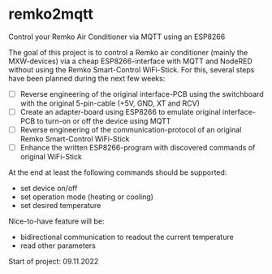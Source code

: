# remko2mqtt
Control your Remko Air Conditioner via MQTT using an ESP8266

The goal of this project is to control a Remko air conditioner (mainly the MXW-devices) via a cheap ESP8266-interface with MQTT and NodeRED without using the Remko Smart-Control WiFi-Stick. For this, several steps have been planned during the next few weeks:

- [ ] Reverse engineering of the original interface-PCB using the switchboard with the original 5-pin-cable (+5V, GND, XT and RCV)
- [ ] Create an adapter-board using ESP8266 to emulate original interface-PCB to turn-on or off the device using MQTT
- [ ] Reverse engineering of the communication-protocol of an original Remko Smart-Control WiFi-Stick
- [ ] Enhance the written ESP8266-program with discovered commands of original WiFi-Stick

At the end at least the following commands should be supported:
* set device on/off
* set operation mode (heating or cooling)
* set desired temperature

Nice-to-have feature will be:
* bidirectional communication to readout the current temperature
* read other parameters

Start of project: 09.11.2022
